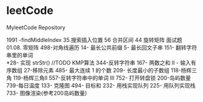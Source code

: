 # leetCode
MyleetCode Repository


1991 -findMiddleIndex
35.搜索插入位置
56 合并区间
44 旋转矩阵
面试题 01.08. 零矩阵
498-对角线遍历
14- 最长公共前缀
5- 最长回文子串
151- 翻转字符串里的单词  
*28- 实现 strStr()  //TODO KMP算法
344-反转字符串
167- 两数之和 II - 输入有序数组
27-移除元素
485- 最大连续 1 的个数
209- 长度最小的子数组
118-杨辉三角
119-杨辉三角II
557-反转字符串中的单词 III
752- 打开转盘锁
200-岛屿数量
739-每日温度
133- 克隆图
494- 目标和
232- 用栈实现队列
225- 用队列实现栈
733- 图像渲染(参考200岛屿数量)
